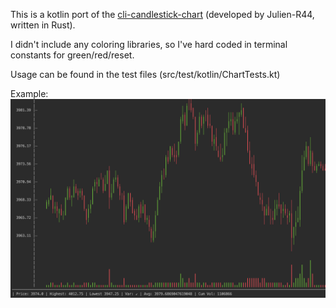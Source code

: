 This is a kotlin port of the [cli-candlestick-chart](https://github.com/Julien-R44/cli-candlestick-chart) (developed by Julien-R44, written in Rust).

I didn't include any coloring libraries, so I've hard coded in terminal constants for green/red/reset.

Usage can be found in the test files (src/test/kotlin/ChartTests.kt)

Example:
![chart-example.png](chart-example.png)